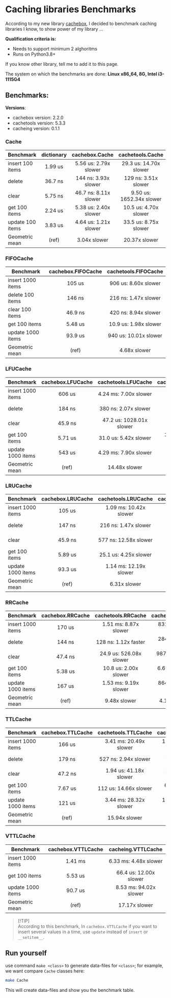 # Caching libraries Benchmarks
According to my new library [cachebox](https://github.com/awolverp/cachebox), I decided to benchmark caching libraries
I know, to show power of my library ...

**Qualification criteria is:**
- Needs to support minimum 2 alghoritms
- Runs on Python3.8+

If you know other library, tell me to add it to this page.

The system on which the benchmarks are done: **Linux x86_64, 8G, Intel i3-1115G4**

## Benchmarks:
**Versions**:
- cachebox version: 2.2.0
- cachetools version: 5.3.3
- cacheing version: 0.1.1

### Cache
| Benchmark        | dictionary | cachebox.Cache        | cachetools.Cache         |
|------------------|:----------:|:---------------------:|:------------------------:|
| insert 100 items | 1.99 us    | 5.56 us: 2.79x slower | 29.3 us: 14.70x slower   |
| delete           | 36.7 ns    | 144 ns: 3.93x slower  | 129 ns: 3.51x slower     |
| clear            | 5.75 ns    | 46.7 ns: 8.11x slower | 9.50 us: 1652.34x slower |
| get 100 items    | 2.24 us    | 5.38 us: 2.40x slower | 10.5 us: 4.70x slower    |
| update 100 items | 3.83 us    | 4.64 us: 1.21x slower | 33.5 us: 8.75x slower    |
| Geometric mean   | (ref)      | 3.04x slower          | 20.37x slower            |

### FIFOCache
| Benchmark         | cachebox.FIFOCache | cachetools.FIFOCache  |
|-------------------|:------------------:|:---------------------:|
| insert 1000 items | 105 us             | 906 us: 8.60x slower  |
| delete 100 items  | 146 ns             | 216 ns: 1.47x slower  |
| clear 100 items   | 46.9 ns            | 420 ns: 8.94x slower  |
| get 100 items     | 5.48 us            | 10.9 us: 1.98x slower |
| update 1000 items | 93.9 us            | 940 us: 10.01x slower |
| Geometric mean    | (ref)              | 4.68x slower          |

### LFUCache
| Benchmark         | cachebox.LFUCache | cachetools.LFUCache      | cacheing.LFUCache     |
|-------------------|:-----------------:|:------------------------:|:---------------------:|
| insert 1000 items | 606 us            | 4.24 ms: 7.00x slower    | 672 us: 1.11x slower  |
| delete            | 184 ns            | 380 ns: 2.07x slower     | 267 ns: 1.45x slower  |
| clear             | 45.9 ns           | 47.2 us: 1028.01x slower | 340 ns: 7.40x slower  |
| get 100 items     | 5.71 us           | 31.0 us: 5.42x slower    | 33.2 us: 5.81x slower |
| update 1000 items | 543 us            | 4.29 ms: 7.90x slower    | 705 us: 1.30x slower  |
| Geometric mean    | (ref)             | 14.48x slower            | 2.46x slower          |

### LRUCache
| Benchmark         | cachebox.LRUCache | cachetools.LRUCache    | cacheing.LRUCache     |
|-------------------|:-----------------:|:----------------------:|:---------------------:|
| insert 1000 items | 105 us            | 1.09 ms: 10.42x slower | 509 us: 4.86x slower  |
| delete            | 147 ns            | 216 ns: 1.47x slower   | 195 ns: 1.33x slower  |
| clear             | 45.9 ns           | 577 ns: 12.58x slower  | 212 ns: 4.63x slower  |
| get 100 items     | 5.89 us           | 25.1 us: 4.25x slower  | 15.7 us: 2.66x slower |
| update 1000 items | 93.3 us           | 1.14 ms: 12.19x slower | 542 us: 5.81x slower  |
| Geometric mean    | (ref)             | 6.31x slower           | 3.41x slower          |

### RRCache
| Benchmark         | cachebox.RRCache | cachetools.RRCache      | cacheing.RRCache      |
|-------------------|:----------------:|:-----------------------:|:---------------------:|
| insert 1000 items | 170 us           | 1.51 ms: 8.87x slower   | 831 us: 4.88x slower  |
| delete            | 144 ns           | 128 ns: 1.12x faster    | 284 ns: 1.97x slower  |
| clear             | 47.4 ns          | 24.9 us: 526.08x slower | 987 ns: 20.83x slower |
| get 100 items     | 5.38 us          | 10.8 us: 2.00x slower   | 6.66 us: 1.24x slower |
| update 1000 items | 167 us           | 1.53 ms: 9.19x slower   | 864 us: 5.18x slower  |
| Geometric mean    | (ref)            | 9.48x slower            | 4.19x slower          |

### TTLCache
| Benchmark         | cachebox.TTLCache | cachetools.TTLCache    | cacheing.TTLCache      |
|-------------------|:-----------------:|:----------------------:|:----------------------:|
| insert 1000 items | 166 us            | 3.41 ms: 20.49x slower | 1.71 ms: 10.31x slower |
| delete            | 179 ns            | 527 ns: 2.94x slower   | 570 ns: 3.18x slower   |
| clear             | 47.2 ns           | 1.94 us: 41.18x slower | 352 ns: 7.46x slower   |
| get 100 items     | 7.67 us           | 112 us: 14.66x slower  | 62.8 us: 8.19x slower  |
| update 1000 items | 121 us            | 3.44 ms: 28.32x slower | 1.76 ms: 14.49x slower |
| Geometric mean    | (ref)             | 15.94x slower          | 7.81x slower           |

### VTTLCache
| Benchmark         | cachebox.VTTLCache | cacheing.VTTLCache     |
|-------------------|:------------------:|:----------------------:|
| insert 1000 items | 1.41 ms            | 6.33 ms: 4.48x slower  |
| get 100 items     | 5.53 us            | 66.4 us: 12.00x slower |
| update 1000 items | 90.7 us            | 8.53 ms: 94.02x slower |
| Geometric mean    | (ref)              | 17.17x slower          |

> [!TIP]\
> According to this benchmark, In `cachebox.VTTLCache` if you want to insert several values in a time, use `update` instead of `insert` or `__setitem__`.

## Run yourself
use command `make <class>` to generate data-files for `<class>`; for example, we want compare `Cache` classes here:
```bash
make Cache
```

This will create data-files and show you the benchmark table.
